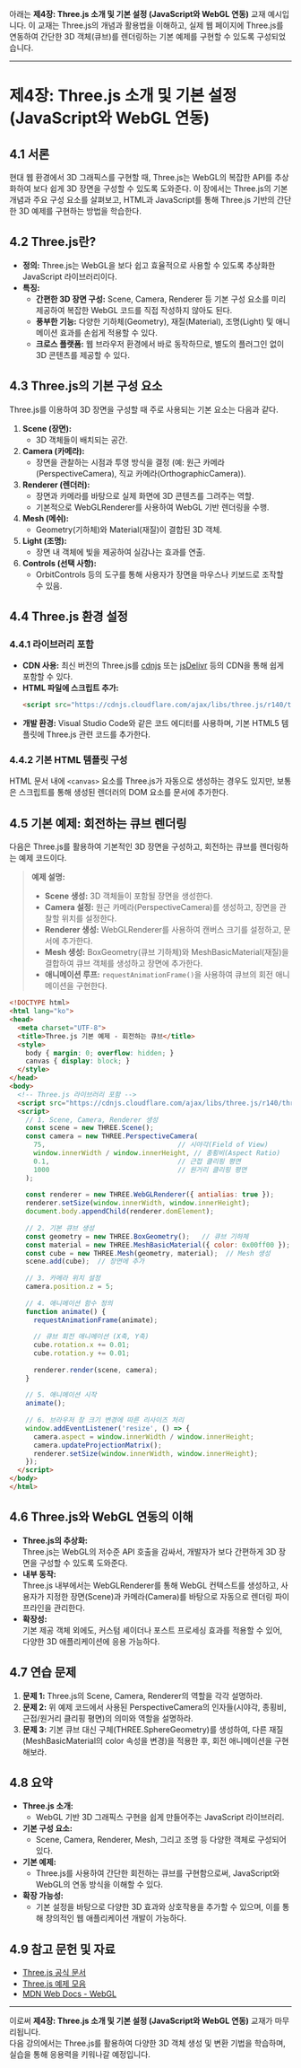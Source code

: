 아래는 **제4장: Three.js 소개 및 기본 설정 (JavaScript와 WebGL 연동)** 교재 예시입니다. 이 교재는 Three.js의 개념과 활용법을 이해하고, 실제 웹 페이지에 Three.js를 연동하여 간단한 3D 객체(큐브)를 렌더링하는 기본 예제를 구현할 수 있도록 구성되었습니다.

---

# 제4장: Three.js 소개 및 기본 설정 (JavaScript와 WebGL 연동)

## 4.1 서론

현대 웹 환경에서 3D 그래픽스를 구현할 때, Three.js는 WebGL의 복잡한 API를 추상화하여 보다 쉽게 3D 장면을 구성할 수 있도록 도와준다. 이 장에서는 Three.js의 기본 개념과 주요 구성 요소를 살펴보고, HTML과 JavaScript를 통해 Three.js 기반의 간단한 3D 예제를 구현하는 방법을 학습한다.

## 4.2 Three.js란?

- **정의:** Three.js는 WebGL을 보다 쉽고 효율적으로 사용할 수 있도록 추상화한 JavaScript 라이브러리이다.
- **특징:**
  - **간편한 3D 장면 구성:** Scene, Camera, Renderer 등 기본 구성 요소를 미리 제공하여 복잡한 WebGL 코드를 직접 작성하지 않아도 된다.
  - **풍부한 기능:** 다양한 기하체(Geometry), 재질(Material), 조명(Light) 및 애니메이션 효과를 손쉽게 적용할 수 있다.
  - **크로스 플랫폼:** 웹 브라우저 환경에서 바로 동작하므로, 별도의 플러그인 없이 3D 콘텐츠를 제공할 수 있다.

## 4.3 Three.js의 기본 구성 요소

Three.js를 이용하여 3D 장면을 구성할 때 주로 사용되는 기본 요소는 다음과 같다.

1. **Scene (장면):**  
   - 3D 객체들이 배치되는 공간.
2. **Camera (카메라):**  
   - 장면을 관찰하는 시점과 투영 방식을 결정 (예: 원근 카메라(PerspectiveCamera), 직교 카메라(OrthographicCamera)).
3. **Renderer (렌더러):**  
   - 장면과 카메라를 바탕으로 실제 화면에 3D 콘텐츠를 그려주는 역할.  
   - 기본적으로 WebGLRenderer를 사용하여 WebGL 기반 렌더링을 수행.
4. **Mesh (메쉬):**  
   - Geometry(기하체)와 Material(재질)이 결합된 3D 객체.
5. **Light (조명):**  
   - 장면 내 객체에 빛을 제공하여 실감나는 효과를 연출.
6. **Controls (선택 사항):**  
   - OrbitControls 등의 도구를 통해 사용자가 장면을 마우스나 키보드로 조작할 수 있음.

## 4.4 Three.js 환경 설정

### 4.4.1 라이브러리 포함

- **CDN 사용:** 최신 버전의 Three.js를 [cdnjs](https://cdnjs.com/) 또는 [jsDelivr](https://www.jsdelivr.com/) 등의 CDN을 통해 쉽게 포함할 수 있다.
- **HTML 파일에 스크립트 추가:**  
  ```html
  <script src="https://cdnjs.cloudflare.com/ajax/libs/three.js/r140/three.min.js"></script>
  ```
- **개발 환경:** Visual Studio Code와 같은 코드 에디터를 사용하며, 기본 HTML5 템플릿에 Three.js 관련 코드를 추가한다.

### 4.4.2 기본 HTML 템플릿 구성

HTML 문서 내에 `<canvas>` 요소를 Three.js가 자동으로 생성하는 경우도 있지만, 보통은 스크립트를 통해 생성된 렌더러의 DOM 요소를 문서에 추가한다.

## 4.5 기본 예제: 회전하는 큐브 렌더링

다음은 Three.js를 활용하여 기본적인 3D 장면을 구성하고, 회전하는 큐브를 렌더링하는 예제 코드이다.

> **예제 설명:**  
> - **Scene 생성:** 3D 객체들이 포함될 장면을 생성한다.  
> - **Camera 설정:** 원근 카메라(PerspectiveCamera)를 생성하고, 장면을 관찰할 위치를 설정한다.  
> - **Renderer 생성:** WebGLRenderer를 사용하여 캔버스 크기를 설정하고, 문서에 추가한다.  
> - **Mesh 생성:** BoxGeometry(큐브 기하체)와 MeshBasicMaterial(재질)을 결합하여 큐브 객체를 생성하고 장면에 추가한다.  
> - **애니메이션 루프:** `requestAnimationFrame()`을 사용하여 큐브의 회전 애니메이션을 구현한다.

```html
<!DOCTYPE html>
<html lang="ko">
<head>
  <meta charset="UTF-8">
  <title>Three.js 기본 예제 - 회전하는 큐브</title>
  <style>
    body { margin: 0; overflow: hidden; }
    canvas { display: block; }
  </style>
</head>
<body>
  <!-- Three.js 라이브러리 포함 -->
  <script src="https://cdnjs.cloudflare.com/ajax/libs/three.js/r140/three.min.js"></script>
  <script>
    // 1. Scene, Camera, Renderer 생성
    const scene = new THREE.Scene();
    const camera = new THREE.PerspectiveCamera(
      75,                                 // 시야각(Field of View)
      window.innerWidth / window.innerHeight, // 종횡비(Aspect Ratio)
      0.1,                                // 근접 클리핑 평면
      1000                                // 원거리 클리핑 평면
    );
    
    const renderer = new THREE.WebGLRenderer({ antialias: true });
    renderer.setSize(window.innerWidth, window.innerHeight);
    document.body.appendChild(renderer.domElement);
    
    // 2. 기본 큐브 생성
    const geometry = new THREE.BoxGeometry();   // 큐브 기하체
    const material = new THREE.MeshBasicMaterial({ color: 0x00ff00 });  // 기본 재질 (녹색)
    const cube = new THREE.Mesh(geometry, material);  // Mesh 생성
    scene.add(cube);  // 장면에 추가
    
    // 3. 카메라 위치 설정
    camera.position.z = 5;
    
    // 4. 애니메이션 함수 정의
    function animate() {
      requestAnimationFrame(animate);
      
      // 큐브 회전 애니메이션 (X축, Y축)
      cube.rotation.x += 0.01;
      cube.rotation.y += 0.01;
      
      renderer.render(scene, camera);
    }
    
    // 5. 애니메이션 시작
    animate();
    
    // 6. 브라우저 창 크기 변경에 따른 리사이즈 처리
    window.addEventListener('resize', () => {
      camera.aspect = window.innerWidth / window.innerHeight;
      camera.updateProjectionMatrix();
      renderer.setSize(window.innerWidth, window.innerHeight);
    });
  </script>
</body>
</html>
```

## 4.6 Three.js와 WebGL 연동의 이해

- **Three.js의 추상화:**  
  Three.js는 WebGL의 저수준 API 호출을 감싸서, 개발자가 보다 간편하게 3D 장면을 구성할 수 있도록 도와준다.
- **내부 동작:**  
  Three.js 내부에서는 WebGLRenderer를 통해 WebGL 컨텍스트를 생성하고, 사용자가 지정한 장면(Scene)과 카메라(Camera)를 바탕으로 자동으로 렌더링 파이프라인을 관리한다.
- **확장성:**  
  기본 제공 객체 외에도, 커스텀 셰이더나 포스트 프로세싱 효과를 적용할 수 있어, 다양한 3D 애플리케이션에 응용 가능하다.

## 4.7 연습 문제

1. **문제 1:** Three.js의 Scene, Camera, Renderer의 역할을 각각 설명하라.
2. **문제 2:** 위 예제 코드에서 사용된 PerspectiveCamera의 인자들(시야각, 종횡비, 근접/원거리 클리핑 평면)의 의미와 역할을 설명하라.
3. **문제 3:** 기본 큐브 대신 구체(THREE.SphereGeometry)를 생성하여, 다른 재질(MeshBasicMaterial의 color 속성을 변경)을 적용한 후, 회전 애니메이션을 구현해보라.

## 4.8 요약

- **Three.js 소개:**  
  - WebGL 기반 3D 그래픽스 구현을 쉽게 만들어주는 JavaScript 라이브러리.
- **기본 구성 요소:**  
  - Scene, Camera, Renderer, Mesh, 그리고 조명 등 다양한 객체로 구성되어 있다.
- **기본 예제:**  
  - Three.js를 사용하여 간단한 회전하는 큐브를 구현함으로써, JavaScript와 WebGL의 연동 방식을 이해할 수 있다.
- **확장 가능성:**  
  - 기본 설정을 바탕으로 다양한 3D 효과와 상호작용을 추가할 수 있으며, 이를 통해 창의적인 웹 애플리케이션 개발이 가능하다.

## 4.9 참고 문헌 및 자료

- [Three.js 공식 문서](https://threejs.org/docs/)
- [Three.js 예제 모음](https://threejs.org/examples/)
- [MDN Web Docs - WebGL](https://developer.mozilla.org/ko/docs/Web/API/WebGL_API)

---

이로써 **제4장: Three.js 소개 및 기본 설정 (JavaScript와 WebGL 연동)** 교재가 마무리됩니다.  
다음 강의에서는 Three.js를 활용하여 다양한 3D 객체 생성 및 변환 기법을 학습하며, 실습을 통해 응용력을 키워나갈 예정입니다.
